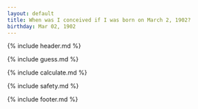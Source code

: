 ```yaml
---
layout: default
title: When was I conceived if I was born on March 2, 1902?
birthday: Mar 02, 1902
---
```


{% include header.md %}

{% include guess.md %}

{% include calculate.md %}

{% include safety.md %}

{% include footer.md %}



